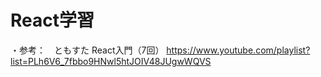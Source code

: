 # React学習

・参考：　ともすた React入門（7回）
https://www.youtube.com/playlist?list=PLh6V6_7fbbo9HNwl5htJOIV48JUgwWQVS

